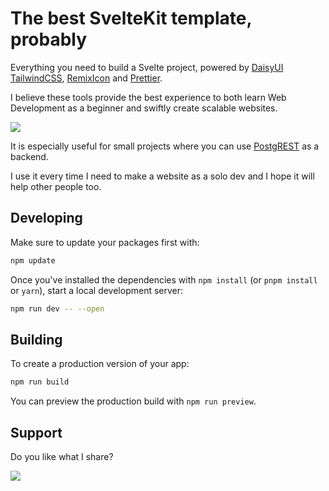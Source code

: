 # The best SvelteKit template, probably

Everything you need to build a Svelte project, powered by [DaisyUI](https://daisyui.com/) [TailwindCSS](https://tailwindcss.com/), [RemixIcon](https://remixicon.com/) and [Prettier](https://prettier.io/).

I believe these tools provide the best experience to both learn Web Development as a beginner and swiftly create scalable websites.

<img src="https://i.imgur.com/zHBJccQ.pngw">

It is especially useful for small projects where you can use [PostgREST](https://postgrest.org/) as a backend.

I use it every time I need to make a website as a solo dev and I hope it will help other people too.

## Developing

Make sure to update your packages first with:

```bash
npm update
```

Once you've installed the dependencies with `npm install` (or `pnpm install` or `yarn`), start a local development server:

```bash
npm run dev -- --open
```

## Building

To create a production version of your app:

```bash
npm run build
```

You can preview the production build with `npm run preview`.

## Support

Do you like what I share?

<a href="https://www.buymeacoffee.com/virgilius"><img src="https://img.buymeacoffee.com/button-api/?text=Buy me a slice&emoji=🍕&slug=virgilius&button_colour=FF5F5F&font_colour=ffffff&font_family=Cookie&outline_colour=000000&coffee_colour=FFDD00"></a>
